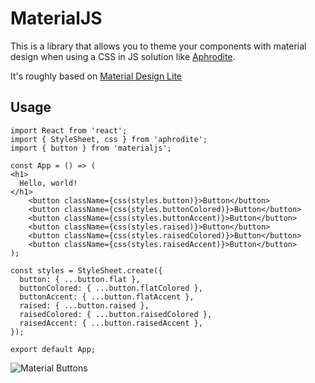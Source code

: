 # MaterialJS

This is a library that allows you to theme your components with material design when using a CSS in JS solution like [Aphrodite](https://github.com/Khan/aphrodite).

It's roughly based on [Material Design Lite](https://getmdl.io/)

## Usage

```JSX
import React from 'react';
import { StyleSheet, css } from 'aphrodite';
import { button } from 'materialjs';

const App = () => (
<h1>
  Hello, world!
</h1>
    <button className={css(styles.button)}>Button</button>
    <button className={css(styles.buttonColored)}>Button</button>
    <button className={css(styles.buttonAccent)}>Button</button>
    <button className={css(styles.raised)}>Button</button>
    <button className={css(styles.raisedColored)}>Button</button>
    <button className={css(styles.raisedAccent)}>Button</button>
);

const styles = StyleSheet.create({
  button: { ...button.flat },
  buttonColored: { ...button.flatColored },
  buttonAccent: { ...button.flatAccent },
  raised: { ...button.raised },
  raisedColored: { ...button.raisedColored },
  raisedAccent: { ...button.raisedAccent },
});

export default App;
```

![Material Buttons](http://i.imgur.com/YBNknKH.png)
